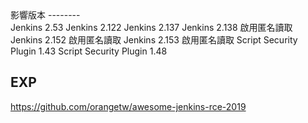 <languages  />

<div lang="chinese" dir="ltr" class="mw-content-ltr">
影響版本
--------

</div>
    Jenkins 2.53
    Jenkins 2.122
    Jenkins 2.137
    Jenkins 2.138 啟用匿名讀取
    Jenkins 2.152 啟用匿名讀取
    Jenkins 2.153 啟用匿名讀取
    Script Security Plugin 1.43
    Script Security Plugin 1.48

EXP
---

<https://github.com/orangetw/awesome-jenkins-rce-2019>